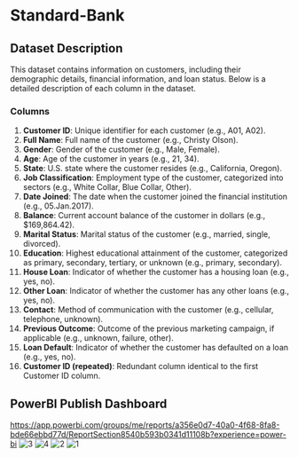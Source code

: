 # Standard-Bank

## Dataset Description

This dataset contains information on customers, including their demographic details, financial information, and loan status. Below is a detailed description of each column in the dataset.

### Columns

1. **Customer ID**: Unique identifier for each customer (e.g., A01, A02).
2. **Full Name**: Full name of the customer (e.g., Christy Olson).
3. **Gender**: Gender of the customer (e.g., Male, Female).
4. **Age**: Age of the customer in years (e.g., 21, 34).
5. **State**: U.S. state where the customer resides (e.g., California, Oregon).
6. **Job Classification**: Employment type of the customer, categorized into sectors (e.g., White Collar, Blue Collar, Other).
7. **Date Joined**: The date when the customer joined the financial institution (e.g., 05.Jan.2017).
8. **Balance**: Current account balance of the customer in dollars (e.g., $169,864.42).
9. **Marital Status**: Marital status of the customer (e.g., married, single, divorced).
10. **Education**: Highest educational attainment of the customer, categorized as primary, secondary, tertiary, or unknown (e.g., primary, secondary).
11. **House Loan**: Indicator of whether the customer has a housing loan (e.g., yes, no).
12. **Other Loan**: Indicator of whether the customer has any other loans (e.g., yes, no).
13. **Contact**: Method of communication with the customer (e.g., cellular, telephone, unknown).
14. **Previous Outcome**: Outcome of the previous marketing campaign, if applicable (e.g., unknown, failure, other).
15. **Loan Default**: Indicator of whether the customer has defaulted on a loan (e.g., yes, no).
16. **Customer ID (repeated)**: Redundant column identical to the first Customer ID column.

## PowerBI Publish Dashboard
https://app.powerbi.com/groups/me/reports/a356e0d7-40a0-4f68-8fa8-bde66ebbd77d/ReportSection8540b593b0341d11108b?experience=power-bi
![3](https://github.com/vedavyas2810/Standard-Bank/assets/173001697/b9a92822-6f2d-497f-9c79-a1646a4d3e3a)
![4](https://github.com/vedavyas2810/Standard-Bank/assets/173001697/984a1497-556e-4d4f-8ebd-ee972041b111)
![2](https://github.com/vedavyas2810/Standard-Bank/assets/173001697/0a83f38c-021b-4978-a557-4ffb642f366a)
![1](https://github.com/vedavyas2810/Standard-Bank/assets/173001697/210aa017-dfd5-4c57-92e7-08123043f69e)


